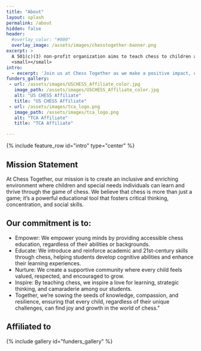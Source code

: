 ```yaml
---
title: "About"
layout: splash
permalink: /about
hidden: false
header:
  #overlay_color: "#000"
  overlay_image: /assets/images/chesstogether-banner.png
excerpt: >
  A 501(c)(3) non-profit organization aims to teach chess to children and special needs children<br />
  <small></small>
intro: 
  - excerpt: 'Join us at Chess Together as we make a positive impact, one move at a time! ♟️🌟'
funders_gallery:
 - url: /assets/images/USCHESS_Affiliate_color.jpg
   image_path: /assets/images/USCHESS_Affiliate_color.jpg
   alt: "US CHESS Affiliate"
   title: "US CHESS Affiliate"
 - url: /assets/images/tca_logo.png
   image_path: /assets/images/tca_logo.png
   alt: "TCA Affiliate"
   title: "TCA Affiliate"

---
```


{% include feature_row id="intro" type="center" %}

## Mission Statement


At Chess Together, our mission is to create an inclusive and enriching environment where children and special needs individuals can learn and thrive through the game of chess. We believe that chess is more than just a game; it’s a powerful educational tool that fosters critical thinking, concentration, and social skills.

## Our commitment is to:

* Empower: We empower young minds by providing accessible chess education, regardless of their abilities or backgrounds.
* Educate: We introduce and reinforce academic and 21st-century skills through chess, helping students develop cognitive abilities and enhance their learning experiences.
* Nurture: We create a supportive community where every child feels valued, respected, and encouraged to grow.
* Inspire: By teaching chess, we inspire a love for learning, strategic thinking, and camaraderie among our students.
* Together, we’re sowing the seeds of knowledge, compassion, and resilience, ensuring that every child, regardless of their unique challenges, can find joy and growth in the world of chess."


## Affiliated to

{% include gallery id="funders_gallery" %}

